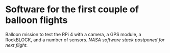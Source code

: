 # Software for the first couple of balloon flights
Balloon mission to test the RPi 4 with a camera, a GPS module, a RockBLOCK, and a number of sensors. _NASA software stack postponed for next flight._
